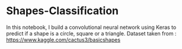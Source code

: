 # Shapes-Classification

In this notebook, I build a convolutional neural network using Keras to predict if a shape is a circle, square or a triangle.
Dataset taken from : https://www.kaggle.com/cactus3/basicshapes
